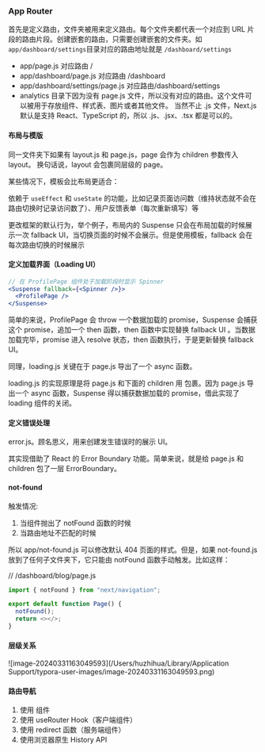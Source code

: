 ### App Router

首先是定义路由，文件夹被用来定义路由。每个文件夹都代表一个对应到 URL 片段的路由片段。创建嵌套的路由，只需要创建嵌套的文件夹。如`app/dashboard/settings`目录对应的路由地址就是 `/dashboard/settings`

- app/page.js 对应路由 /
- app/dashboard/page.js 对应路由 /dashboard
- app/dashboard/settings/page.js 对应路由/dashboard/settings
- analytics 目录下因为没有 page.js 文件，所以没有对应的路由。这个文件可以被用于存放组件、样式表、图片或者其他文件。
  当然不止 .js 文件，Next.js 默认是支持 React、TypeScript 的，所以 .js、.jsx、.tsx 都是可以的。

#### 布局与模版

同一文件夹下如果有 layout.js 和 page.js，page 会作为 children 参数传入 layout。
换句话说，layout 会包裹同层级的 page。

某些情况下，模板会比布局更适合：

依赖于 `useEffect` 和 `useState` 的功能，比如记录页面访问数（维持状态就不会在路由切换时记录访问数了）、用户反馈表单（每次重新填写）等

更改框架的默认行为，举个例子，布局内的 Suspense 只会在布局加载的时候展示一次 fallback UI，当切换页面的时候不会展示。但是使用模板，fallback 会在每次路由切换的时候展示

#### 定义加载界面（Loading UI）

```jsx
// 在 ProfilePage 组件处于加载阶段时显示 Spinner
<Suspense fallback={<Spinner />}>
  <ProfilePage />
</Suspense>
```

简单的来说，ProfilePage 会 throw 一个数据加载的 promise，Suspense 会捕获这个 promise，追加一个 then 函数，then 函数中实现替换 fallback UI 。当数据加载完毕，promise 进入 resolve 状态，then 函数执行，于是更新替换 fallback UI。

同理，loading.js 关键在于 page.js 导出了一个 async 函数。

loading.js 的实现原理是将 page.js 和下面的 children 用 <Suspense> 包裹。因为 page.js 导出一个 async 函数，Suspense 得以捕获数据加载的 promise，借此实现了 loading 组件的关闭。

#### 定义错误处理

error.js。顾名思义，用来创建发生错误时的展示 UI。

其实现借助了 React 的 Error Boundary 功能。简单来说，就是给 page.js 和 children 包了一层 ErrorBoundary。

#### not-found

触发情况:

1. 当组件抛出了 notFound 函数的时候
2. 当路由地址不匹配的时候

所以 app/not-found.js 可以修改默认 404 页面的样式。但是，如果 not-found.js 放到了任何子文件夹下，它只能由 notFound 函数手动触发。比如这样：

// /dashboard/blog/page.js

```js
import { notFound } from "next/navigation";

export default function Page() {
  notFound();
  return <></>;
}
```

#### 层级关系

![image-20240331163049593](/Users/huzhihua/Library/Application Support/typora-user-images/image-20240331163049593.png)

#### 路由导航
1. 使用 <Link> 组件
2. 使用 useRouter Hook（客户端组件）
3. 使用 redirect 函数（服务端组件）
4. 使用浏览器原生 History API



